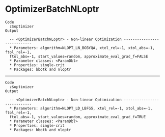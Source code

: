 # OptimizerBatchNLoptr

    Code
      z$optimizer
    Output
      
      -- <OptimizerBatchNLoptr> - Non-linear Optimization ----------------------------
      * Parameters: algorithm=NLOPT_LN_BOBYQA, xtol_rel=-1, xtol_abs=-1, ftol_rel=-1,
      ftol_abs=-1, start_values=random, approximate_eval_grad_f=FALSE
      * Parameter classes: <ParamDbl>
      * Properties: single-crit
      * Packages: bbotk and nloptr

---

    Code
      z$optimizer
    Output
      
      -- <OptimizerBatchNLoptr> - Non-linear Optimization ----------------------------
      * Parameters: algorithm=NLOPT_LD_LBFGS, xtol_rel=-1, xtol_abs=-1, ftol_rel=-1,
      ftol_abs=-1, start_values=random, approximate_eval_grad_f=TRUE
      * Parameter classes: <ParamDbl>
      * Properties: single-crit
      * Packages: bbotk and nloptr

